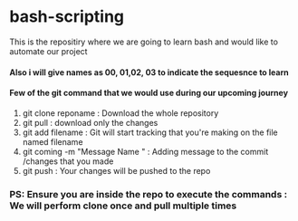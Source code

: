# bash-scripting

This is the repositiry where we are going to learn bash and would like to automate our project

#### Also i will give names as 00, 01,02, 03 to indicate the sequesnce to learn

#### Few of the git command that we would use during our upcoming journey

1) git clone reponame  : Download the whole repository
2) git pull : download only the changes
3) git add filename  : Git will start tracking that you're making on the file named filename
4) git coming -m "Message Name " : Adding message to the commit /changes that you made
5) git push    : Your changes will be pushed to the repo

### PS: Ensure you are inside the repo to execute the commands : We will perform clone once and pull multiple times



